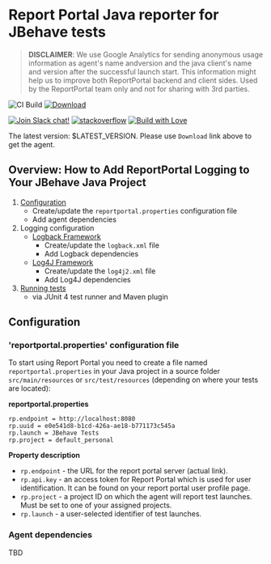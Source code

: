 # Report Portal Java reporter for JBehave tests

> **DISCLAIMER**: We use Google Analytics for sending anonymous usage information as agent's name andversion and the java client's name and version after the successful launch start. This information might help us to improve both ReportPortal backend and client sides. Used by the ReportPortal team only and not for sharing with 3rd parties.

![CI Build](https://github.com/reportportal/agent-java-jbehave/workflows/CI%20Build/badge.svg?branch=develop)
[ ![Download](https://api.bintray.com/packages/epam/reportportal/agent-java-jbehave/images/download.svg) ](https://bintray.com/epam/reportportal/agent-java-jbehave/_latestVersion)
 
[![Join Slack chat!](https://reportportal-slack-auto.herokuapp.com/badge.svg)](https://reportportal-slack-auto.herokuapp.com)
[![stackoverflow](https://img.shields.io/badge/reportportal-stackoverflow-orange.svg?style=flat)](http://stackoverflow.com/questions/tagged/reportportal)
[![Build with Love](https://img.shields.io/badge/build%20with-❤%EF%B8%8F%E2%80%8D-lightgrey.svg)](http://reportportal.io?style=flat)

The latest version: $LATEST_VERSION. Please use `Download` link above to get the agent.

## Overview: How to Add ReportPortal Logging to Your JBehave Java Project

1. [Configuration](#configuration)
   * Create/update the `reportportal.properties` configuration file
   * Add agent dependencies
2. Logging configuration 
   * [Logback Framework](#logback-framework)
     * Create/update the `logback.xml` file
     * Add Logback dependencies
   * [Log4J Framework](#log4j-framework)
     * Create/update the `log4j2.xml` file
     * Add Log4J dependencies
4. [Running tests](#test-run)
   * via JUnit 4 test runner and Maven plugin

## Configuration

### 'reportportal.properties' configuration file
To start using Report Portal you need to create a file named `reportportal.properties` in your Java project in a source folder 
`src/main/resources` or `src/test/resources` (depending on where your tests are located):

**reportportal.properties**
```
rp.endpoint = http://localhost:8080
rp.uuid = e0e541d8-b1cd-426a-ae18-b771173c545a
rp.launch = JBehave Tests
rp.project = default_personal
```
**Property description**
* `rp.endpoint` - the URL for the report portal server (actual link).
* `rp.api.key` - an access token for Report Portal which is used for user identification. It can be found on your report portal user profile page.
* `rp.project` - a project ID on which the agent will report test launches. Must be set to one of your assigned projects.
* `rp.launch` - a user-selected identifier of test launches.

### Agent dependencies

TBD
